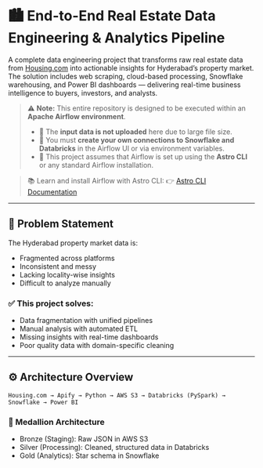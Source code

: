 
# 🏙️ End-to-End Real Estate Data Engineering & Analytics Pipeline

A complete data engineering project that transforms raw real estate data from [Housing.com](https://housing.com) into actionable insights for Hyderabad’s property market. The solution includes web scraping, cloud-based processing, Snowflake warehousing, and Power BI dashboards — delivering real-time business intelligence to buyers, investors, and analysts.

> ⚠️ **Note:** This entire repository is designed to be executed within an **Apache Airflow environment**.
>  - 🔹 The **input data is not uploaded** here due to large file size. 
>  - 🔹 You must **create your own connections to Snowflake and Databricks** in the Airflow UI or via environment variables.
>  - 🔹 This project assumes that Airflow is set up using the **Astro CLI** or any standard Airflow installation.

>  📚 Learn and install Airflow with Astro CLI:
>  👉 [Astro CLI Documentation](https://docs.astronomer.io/astro/cli/install-cli)



---

## 📌 Problem Statement

The Hyderabad property market data is:
- Fragmented across platforms
- Inconsistent and messy
- Lacking locality-wise insights
- Difficult to analyze manually

### ✅ This project solves:
- Data fragmentation with unified pipelines  
- Manual analysis with automated ETL  
- Missing insights with real-time dashboards  
- Poor quality data with domain-specific cleaning  

---

## ⚙️ Architecture Overview

```text
Housing.com → Apify → Python → AWS S3 → Databricks (PySpark) → Snowflake → Power BI
```

### 💽 Medallion Architecture
- Bronze (Staging): Raw JSON in AWS S3
- Silver (Processing): Cleaned, structured data in Databricks
- Gold (Analytics): Star schema in Snowflake

